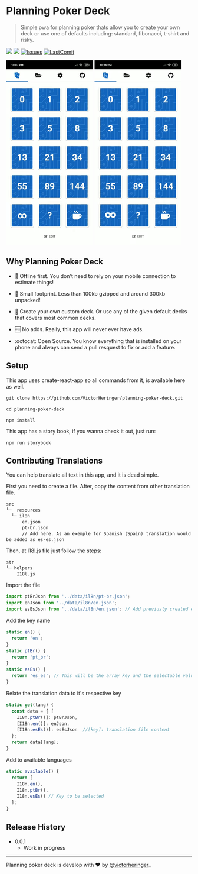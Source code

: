# Planning Poker Deck
> Simple pwa for planning poker thats allow you to create your own deck or use one of defaults including: standard, fibonacci, t-shirt and risky.

[![](https://img.shields.io/website-up-down-green-red/https/shields.io.svg?label=play+now)](https://planning-poker.victorheringer.com.br/)
[![](https://img.shields.io/github/license/mashape/apistatus.svg)](https://github.com/VictorHeringer/planning-poker-deck/blob/master/LICENSE)
[![Issues](https://img.shields.io/github/issues/VictorHeringer/planning-poker-deck.svg)](https://github.com/VictorHeringer/planning-poker-deck/issues)
[![LastComit](https://img.shields.io/github/last-commit/google/skia.svg)](https://github.com/VictorHeringer/planning-poker-deck)

![Example](example.gif)
![Example](example_2.gif)

## Why Planning Poker Deck

- 📴 Offline first. You don't need to rely on your mobile connection to estimate things!

- 💾 Small footprint. Less than 100kb gzipped and around 300kb unpacked!

- 📝 Create your own custom deck. Or use any of the given default decks that covers most common decks.

- 🆓 No adds. Really, this app will never ever have ads.

- :octocat: Open Source. You know everything that is installed on your phone and always can send a pull resquest to fix or add a feature.

## Setup
This app uses create-react-app so all commands from it, is available here as well.
```
git clone https://github.com/VictorHeringer/planning-poker-deck.git
```
```
cd planning-poker-deck
```
```
npm install
```

This app has a story book, if you wanna check it out, just run:

```
npm run storybook
```
## Contributing Translations

You can help translate all text in this app, and it is dead simple.

First you need to create a file. After, copy the content from other translation file.
```
src
└─  resources
  └─ il8n
      en.json
      pt-br.json
      // Add here. As an exemple for Spanish (Spain) translation would be added as es-es.json
```

Then, at I18l.js file just follow the steps:

```
str
└─ helpers
    I18l.js
```

Import the file

```js
import ptBrJson from '../data/il8n/pt-br.json';
import enJson from '../data/il8n/en.json';
import esEsJson from '../data/il8n/en.json'; // Add previusly created es-es.json
```

Add the key name

```js
static en() {
  return 'en';
}
static ptBr() {
  return 'pt_br';
}
static esEs() {
  return 'es_es'; // This will be the array key and the selectable value at configuration
}
```

Relate the translation data to it's respective key

```js
static get(lang) {
  const data = { [
    I18n.ptBr()]: ptBrJson, 
    [I18n.en()]: enJson,
    [I18n.esEs()]: esEsJson  //[key]: translation file content
  };
  return data[lang];
}
```

Add to available languages

```js
static available() {
  return [
    I18n.en(), 
    I18n.ptBr(),
    I18n.esEs() // Key to be selected
  ];
}
```

## Release History
* 0.0.1
  * Work in progress

---
Planning poker deck is develop with :hearts: by [@victorheringer_](https://twitter.com/VictorHeringer_)
